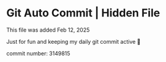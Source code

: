 # Git Auto Commit | Hidden File

This file was added Feb 12, 2025

Just for fun and keeping my daily git commit active 🤪

commit number: 3149815
